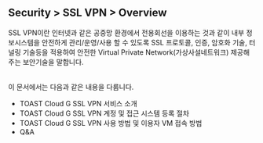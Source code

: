 ## Security > SSL VPN > Overview

SSL VPN이란 인터넷과 같은 공중망 환경에서 전용회선을 이용하는 것과 같이 내부 정보시스템을 안전하게 관리/운영/사용 할 수 있도록 SSL 프로토콜, 인증, 암호화 기술, 터널링 기술등을 적용하여 안전한 Virtual Private Network(가상사설네트워크) 제공해주는 보안기술을 말합니다.<br><br>

이 문서에서는 다음과 같은 내용을 다룹니다.

- TOAST Cloud G SSL VPN 서비스 소개
- TOAST Cloud G SSL VPN 계정 및 접근 시스템 등록 절차
- TOAST Cloud G SSL VPN 사용 방법 및 이용자 VM 접속 방법
- Q&A
